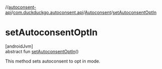 //[autoconsent-api](../../../index.md)/[com.duckduckgo.autoconsent.api](../index.md)/[Autoconsent](index.md)/[setAutoconsentOptIn](set-autoconsent-opt-in.md)

# setAutoconsentOptIn

[androidJvm]\
abstract fun [setAutoconsentOptIn](set-autoconsent-opt-in.md)()

This method sets autoconsent to opt in mode.

